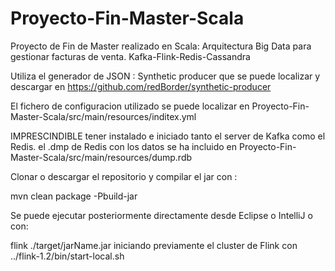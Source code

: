 # Proyecto-Fin-Master-Scala
Proyecto de Fin de Master realizado en Scala: Arquitectura Big Data para gestionar facturas de venta. 
Kafka-Flink-Redis-Cassandra

Utiliza el generador de JSON : Synthetic producer que se puede localizar y descargar en 
https://github.com/redBorder/synthetic-producer

El fichero de configuracion utilizado se puede localizar en Proyecto-Fin-Master-Scala/src/main/resources/inditex.yml

IMPRESCINDIBLE tener instalado e iniciado tanto el server de Kafka como el Redis.
el .dmp de Redis con los datos se ha incluido en Proyecto-Fin-Master-Scala/src/main/resources/dump.rdb

Clonar o descargar el repositorio  y compilar el jar con : 

mvn clean package -Pbuild-jar

Se puede ejecutar posteriormente directamente desde Eclipse o IntelliJ o con:

flink ./target/jarName.jar
iniciando previamente el cluster de Flink con ../flink-1.2/bin/start-local.sh
